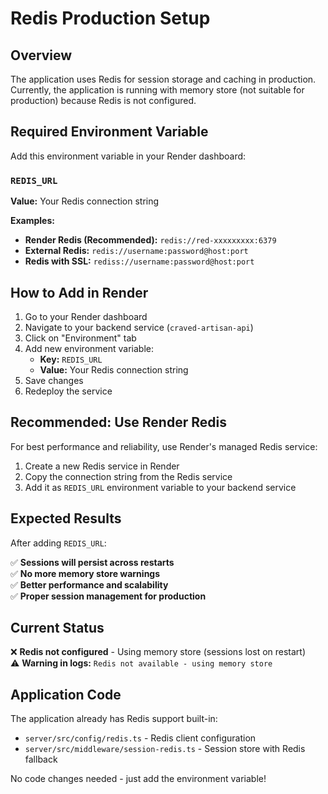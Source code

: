 # Redis Production Setup

## Overview

The application uses Redis for session storage and caching in production. Currently, the application is running with memory store (not suitable for production) because Redis is not configured.

## Required Environment Variable

Add this environment variable in your Render dashboard:

### `REDIS_URL`

**Value:** Your Redis connection string

**Examples:**
- **Render Redis (Recommended):** `redis://red-xxxxxxxxx:6379`
- **External Redis:** `redis://username:password@host:port`
- **Redis with SSL:** `rediss://username:password@host:port`

## How to Add in Render

1. Go to your Render dashboard
2. Navigate to your backend service (`craved-artisan-api`)
3. Click on "Environment" tab
4. Add new environment variable:
   - **Key:** `REDIS_URL`
   - **Value:** Your Redis connection string
5. Save changes
6. Redeploy the service

## Recommended: Use Render Redis

For best performance and reliability, use Render's managed Redis service:

1. Create a new Redis service in Render
2. Copy the connection string from the Redis service
3. Add it as `REDIS_URL` environment variable to your backend service

## Expected Results

After adding `REDIS_URL`:

✅ **Sessions will persist across restarts**  
✅ **No more memory store warnings**  
✅ **Better performance and scalability**  
✅ **Proper session management for production**

## Current Status

❌ **Redis not configured** - Using memory store (sessions lost on restart)  
⚠️ **Warning in logs:** `Redis not available - using memory store`

## Application Code

The application already has Redis support built-in:
- `server/src/config/redis.ts` - Redis client configuration
- `server/src/middleware/session-redis.ts` - Session store with Redis fallback

No code changes needed - just add the environment variable!
